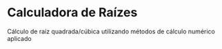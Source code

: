 # Calculadora de Raízes

Cálculo de raíz quadrada/cúbica utilizando métodos de cálculo numérico aplicado
